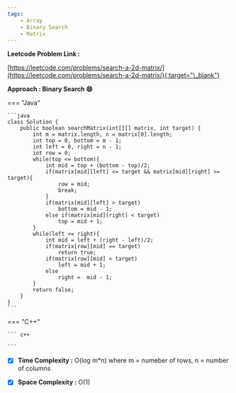 ```yaml
---
tags:
    - Array
    - Binary Search
    - Matrix
---
```


**Leetcode Problem Link :**

[https://leetcode.com/problems/search-a-2d-matrix/](https://leetcode.com/problems/search-a-2d-matrix/){:target="\_blank"}

**Approach : Binary Search :smile:**

=== "Java"

    ```java
    class Solution {
        public boolean searchMatrix(int[][] matrix, int target) {
            int m = matrix.length, n = matrix[0].length;
            int top = 0, bottom = m - 1;
            int left = 0, right = n - 1;
            int row = 0;
            while(top <= bottom){
                int mid = top + (bottom - top)/2;
                if(matrix[mid][left] <= target && matrix[mid][right] >= target){
                    row = mid;
                    break;
                }
                if(matrix[mid][left] > target)
                    bottom = mid - 1;
                else if(matrix[mid][right] < target)
                    top = mid + 1;
            }
            while(left <= right){
                int mid = left + (right - left)/2;
                if(matrix[row][mid] == target)
                    return true;
                if(matrix[row][mid] < target)
                    left = mid + 1;
                else
                    right =  mid - 1;
            }
            return false;
        }
    }
    ```

=== "C++"

    ``` c++

    ```

-   [x] **Time Complexity :** O(log m\*n) where m = numeber of rows, n = number of columns

-   [x] **Space Complexity :** O(1)
